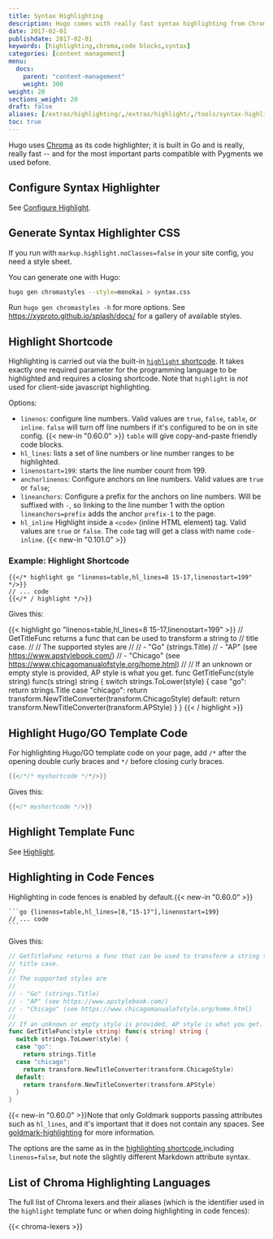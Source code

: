 ```yaml
---
title: Syntax Highlighting
description: Hugo comes with really fast syntax highlighting from Chroma.
date: 2017-02-01
publishdate: 2017-02-01
keywords: [highlighting,chroma,code blocks,syntax]
categories: [content management]
menu:
  docs:
    parent: "content-management"
    weight: 300
weight: 20
sections_weight: 20
draft: false
aliases: [/extras/highlighting/,/extras/highlight/,/tools/syntax-highlighting/]
toc: true
---
```


Hugo uses [Chroma](https://github.com/alecthomas/chroma) as its code highlighter; it is built in Go and is really, really fast -- and for the most important parts compatible with Pygments we used before.

## Configure Syntax Highlighter

See [Configure Highlight](/getting-started/configuration-markup#highlight).

## Generate Syntax Highlighter CSS

If you run with `markup.highlight.noClasses=false` in your site config, you need a style sheet.

You can generate one with Hugo:

```bash
hugo gen chromastyles --style=monokai > syntax.css
```

Run `hugo gen chromastyles -h` for more options. See https://xyproto.github.io/splash/docs/ for a gallery of available styles.

## Highlight Shortcode

Highlighting is carried out via the built-in [`highlight` shortcode](https://gohugo.io/content-management/shortcodes/#highlight). It takes exactly one required parameter for the programming language to be highlighted and requires a closing shortcode. Note that `highlight` is *not* used for client-side javascript highlighting.

Options:

* `linenos`: configure line numbers. Valid values are `true`, `false`, `table`, or `inline`. `false` will turn off line numbers if it's configured to be on in site config. {{< new-in "0.60.0" >}} `table` will give copy-and-paste friendly code blocks.
* `hl_lines`: lists a set of line numbers or line number ranges to be highlighted.
* `linenostart=199`: starts the line number count from 199.
* `anchorlinenos`: Configure anchors on line numbers. Valid values are `true` or `false`;
* `lineanchors`: Configure a prefix for the anchors on line numbers. Will be suffixed with `-`, so linking to the line number 1 with the option `lineanchors=prefix` adds the anchor `prefix-1` to the page.  
* `hl_inline`  Highlight inside a `<code>` (inline HTML element) tag. Valid values are `true` or `false`. The `code` tag will get a class with name `code-inline`. {{< new-in "0.101.0" >}}

### Example: Highlight Shortcode

```
{{</* highlight go "linenos=table,hl_lines=8 15-17,linenostart=199" */>}}
// ... code
{{</* / highlight */>}}
```

Gives this:

{{< highlight go "linenos=table,hl_lines=8 15-17,linenostart=199" >}}
// GetTitleFunc returns a func that can be used to transform a string to
// title case.
//
// The supported styles are
//
// - "Go" (strings.Title)
// - "AP" (see https://www.apstylebook.com/)
// - "Chicago" (see https://www.chicagomanualofstyle.org/home.html)
//
// If an unknown or empty style is provided, AP style is what you get.
func GetTitleFunc(style string) func(s string) string {
  switch strings.ToLower(style) {
  case "go":
    return strings.Title
  case "chicago":
    return transform.NewTitleConverter(transform.ChicagoStyle)
  default:
    return transform.NewTitleConverter(transform.APStyle)
  }
}
{{< / highlight >}}

## Highlight Hugo/GO Template Code

For highlighting Hugo/GO template code on your page, add `/*` after the opening double curly braces and `*/` before closing curly braces.

``` go
{{</*/* myshortcode */*/>}}
```

Gives this:

``` go
{{</* myshortcode */>}}
```

## Highlight Template Func

See [Highlight](/functions/highlight/).

## Highlighting in Code Fences

Highlighting in code fences is enabled by default.{{< new-in "0.60.0" >}}

````
```go {linenos=table,hl_lines=[8,"15-17"],linenostart=199}
// ... code
```
````


Gives this:

```go {linenos=table,hl_lines=[8,"15-17"],linenostart=199}
// GetTitleFunc returns a func that can be used to transform a string to
// title case.
//
// The supported styles are
//
// - "Go" (strings.Title)
// - "AP" (see https://www.apstylebook.com/)
// - "Chicago" (see https://www.chicagomanualofstyle.org/home.html)
//
// If an unknown or empty style is provided, AP style is what you get.
func GetTitleFunc(style string) func(s string) string {
  switch strings.ToLower(style) {
  case "go":
    return strings.Title
  case "chicago":
    return transform.NewTitleConverter(transform.ChicagoStyle)
  default:
    return transform.NewTitleConverter(transform.APStyle)
  }
}
```

{{< new-in "0.60.0" >}}Note that only Goldmark supports passing attributes such as `hl_lines`, and it's important that it does not contain any spaces. See [goldmark-highlighting](https://github.com/yuin/goldmark-highlighting) for more information.

The options are the same as in the [highlighting shortcode](/content-management/syntax-highlighting/#highlight-shortcode),including `linenos=false`, but note the slightly different Markdown attribute syntax.

## List of Chroma Highlighting Languages

The full list of Chroma lexers and their aliases (which is the identifier used in the `highlight` template func or when doing highlighting in code fences):

{{< chroma-lexers >}}

[Prism]: https://prismjs.com
[prismdownload]: https://prismjs.com/download.html
[Highlight.js]: https://highlightjs.org/
[Rainbow]: https://craig.is/making/rainbows
[Syntax Highlighter]: https://alexgorbatchev.com/SyntaxHighlighter/
[Google Prettify]: https://github.com/google/code-prettify
[Yandex]: https://yandex.ru/

